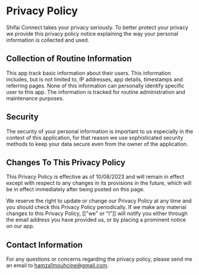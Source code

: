 # Privacy Policy

Shifai Connect takes your privacy seriously. To better protect your privacy we provide this privacy policy notice explaining the way your personal information is collected and used.


## Collection of Routine Information

This app track basic information about their users. This information includes, but is not limited to, IP addresses, app details, timestamps and referring pages. None of this information can personally identify specific user to this app. The information is tracked for routine administration and maintenance purposes.


## Security

The security of your personal information is important to us especially in the context of this application, for that reason we use sophisticated security methods to keep your data secure even from the owner of the application.


## Changes To This Privacy Policy

This Privacy Policy is effective as of 10/08/2023 and will remain in effect except with respect to any changes in its provisions in the future, which will be in effect immediately after being posted on this page.

We reserve the right to update or change our Privacy Policy at any time and you should check this Privacy Policy periodically. If we make any material changes to this Privacy Policy, [["we" or "I"]] will notify you either through the email address you have provided us, or by placing a prominent notice on our app.


## Contact Information

For any questions or concerns regarding the privacy policy, please send me an email to hamza1mouhcine@gmail.com.
